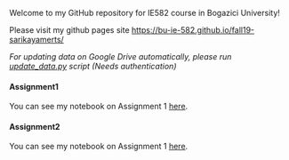Welcome to my GitHub repository for IE582 course in Bogazici University! 

Please visit my github pages site https://bu-ie-582.github.io/fall19-sarikayamerts/

*For updating data on Google Drive automatically,
please run [update_data.py](update_data.py) script (Needs authentication)*

#### Assignment1
You can see my notebook on Assignment 1 [here](https://nbviewer.jupyter.org/github/BU-IE-582/fall19-sarikayamerts/blob/master/hw1/Assignment1.ipynb).

#### Assignment2
You can see my notebook on Assignment 1 [here](https://nbviewer.jupyter.org/github/BU-IE-582/fall19-sarikayamerts/blob/master/hw2/Assignment2.ipynb).






